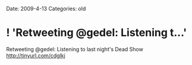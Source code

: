 Date: 2009-4-13
Categories: old

# ! 'Retweeting @gedel: Listening t...'

Retweeting @gedel: Listening to last night's Dead Show <a href="http://tinyurl.com/cdglkj" rel="nofollow">http://tinyurl.com/cdglkj</a>

